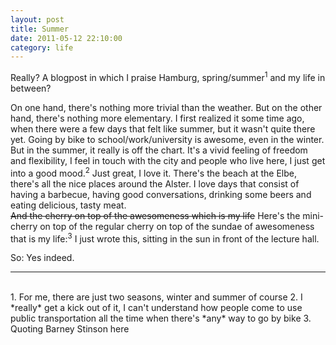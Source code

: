 ```yaml
---
layout: post
title: Summer
date: 2011-05-12 22:10:00
category: life
---
```

Really? A blogpost in which I praise Hamburg, spring/summer<sup>1</sup> and my life in between? 

On one hand, there's nothing more trivial than the weather. But on the other hand, there's nothing more elementary. I first realized it some time ago, when there were a few days that felt like summer, but it wasn't quite there yet. Going by bike to school/work/university is awesome, even in the winter. But in the summer, it really is off the chart. It's a vivid feeling of freedom and flexibility, I feel in touch with the city and people who live here, I just get into a good mood.<sup>2</sup> Just great, I love it. There's the beach at the Elbe, there's all the nice places around the Alster. I love days that consist of having a barbecue, having good conversations, drinking some beers and eating delicious, tasty meat.  
<s>And the cherry on top of the awesomeness which is my life</s> Here's the mini-cherry on top of the regular cherry on top of the sundae of awesomeness that is my life:<sup>3</sup> I just wrote this, sitting in the sun in front of the lecture hall.

So: Yes indeed. 

---
<br>
1. For me, there are just two seasons, winter and summer of course
2. I *really* get a kick out of it, I can't understand how people come to use public transportation all the time when there's *any* way to go by bike
3. Quoting Barney Stinson here
